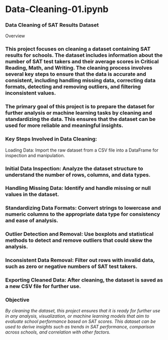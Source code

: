 # Data-Cleaning-01.ipynb

### Data Cleaning of SAT Results Dataset
Overview
### This project focuses on cleaning a dataset containing SAT results for schools. The dataset includes information about the number of SAT test takers and their average scores in Critical Reading, Math, and Writing. The cleaning process involves several key steps to ensure that the data is accurate and consistent, including handling missing data, correcting data formats, detecting and removing outliers, and filtering inconsistent values.

### The primary goal of this project is to prepare the dataset for further analysis or machine learning tasks by cleaning and standardizing the data. This ensures that the dataset can be used for more reliable and meaningful insights.

### Key Steps Involved in Data Cleaning:
Loading Data: Import the raw dataset from a CSV file into a DataFrame for inspection and manipulation.

### Initial Data Inspection: Analyze the dataset structure to understand the number of rows, columns, and data types.

### Handling Missing Data: Identify and handle missing or null values in the dataset.

### Standardizing Data Formats: Convert strings to lowercase and numeric columns to the appropriate data type for consistency and ease of analysis.

### Outlier Detection and Removal: Use boxplots and statistical methods to detect and remove outliers that could skew the analysis.

### Inconsistent Data Removal: Filter out rows with invalid data, such as zero or negative numbers of SAT test takers.

### Exporting Cleaned Data: After cleaning, the dataset is saved as a new CSV file for further use.

### Objective
*By cleaning the dataset, this project ensures that it is ready for further use in any analysis, visualization, or machine learning models that aim to evaluate school performance based on SAT scores. This dataset can be used to derive insights such as trends in SAT performance, comparison across schools, and correlation with other factors.*

